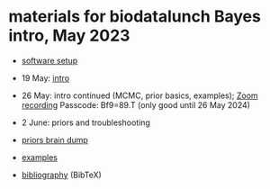 # materials for biodatalunch Bayes intro, May 2023

* [software setup](setup.html)
* 19 May: [intro](intro.html)
* 26 May: intro continued (MCMC, prior basics, examples); [Zoom recording](https://mcmaster.zoom.us/rec/share/G1qLoryPT4_YNjLYsIYMmvkh_DATht_cdgtucZdOWwDRBx6QMnXerYEGgbVnM_tW.4Du0tFeShwYRSh52?startTime=1685118921000) Passcode: Bf9=89.T (only good until 26 May 2024)
* 2 June: priors and troubleshooting

* [priors brain dump](priors.html)
* [examples](examples.html)
* [bibliography](bayes.bib) (BibTeX)

